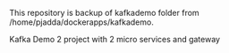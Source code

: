 This repository is backup of kafkademo folder from /home/pjadda/dockerapps/kafkademo. 

Kafka Demo 2 project with 2 micro services and gateway
